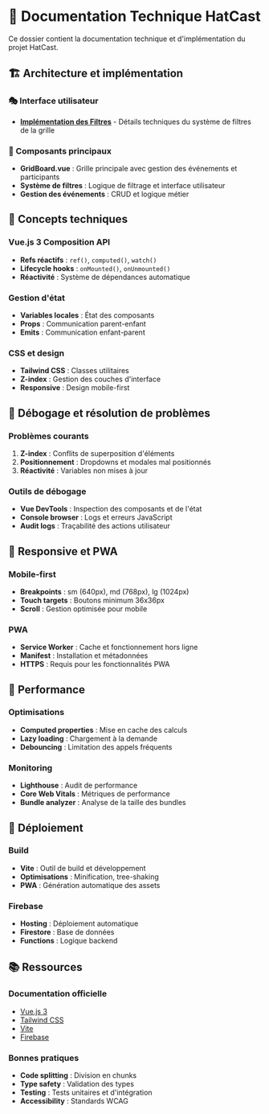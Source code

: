 # 🔧 Documentation Technique HatCast

Ce dossier contient la documentation technique et d'implémentation du projet HatCast.

## 🏗️ Architecture et implémentation

### 🎭 Interface utilisateur
- **[Implémentation des Filtres](filters-implementation.md)** - Détails techniques du système de filtres de la grille

### 🔧 Composants principaux
- **GridBoard.vue** : Grille principale avec gestion des événements et participants
- **Système de filtres** : Logique de filtrage et interface utilisateur
- **Gestion des événements** : CRUD et logique métier

## 🎯 Concepts techniques

### Vue.js 3 Composition API
- **Refs réactifs** : `ref()`, `computed()`, `watch()`
- **Lifecycle hooks** : `onMounted()`, `onUnmounted()`
- **Réactivité** : Système de dépendances automatique

### Gestion d'état
- **Variables locales** : État des composants
- **Props** : Communication parent-enfant
- **Emits** : Communication enfant-parent

### CSS et design
- **Tailwind CSS** : Classes utilitaires
- **Z-index** : Gestion des couches d'interface
- **Responsive** : Design mobile-first

## 🐛 Débogage et résolution de problèmes

### Problèmes courants
1. **Z-index** : Conflits de superposition d'éléments
2. **Positionnement** : Dropdowns et modales mal positionnés
3. **Réactivité** : Variables non mises à jour

### Outils de débogage
- **Vue DevTools** : Inspection des composants et de l'état
- **Console browser** : Logs et erreurs JavaScript
- **Audit logs** : Traçabilité des actions utilisateur

## 📱 Responsive et PWA

### Mobile-first
- **Breakpoints** : sm (640px), md (768px), lg (1024px)
- **Touch targets** : Boutons minimum 36x36px
- **Scroll** : Gestion optimisée pour mobile

### PWA
- **Service Worker** : Cache et fonctionnement hors ligne
- **Manifest** : Installation et métadonnées
- **HTTPS** : Requis pour les fonctionnalités PWA

## 🔄 Performance

### Optimisations
- **Computed properties** : Mise en cache des calculs
- **Lazy loading** : Chargement à la demande
- **Debouncing** : Limitation des appels fréquents

### Monitoring
- **Lighthouse** : Audit de performance
- **Core Web Vitals** : Métriques de performance
- **Bundle analyzer** : Analyse de la taille des bundles

## 🚀 Déploiement

### Build
- **Vite** : Outil de build et développement
- **Optimisations** : Minification, tree-shaking
- **PWA** : Génération automatique des assets

### Firebase
- **Hosting** : Déploiement automatique
- **Firestore** : Base de données
- **Functions** : Logique backend

## 📚 Ressources

### Documentation officielle
- [Vue.js 3](https://vuejs.org/)
- [Tailwind CSS](https://tailwindcss.com/)
- [Vite](https://vitejs.dev/)
- [Firebase](https://firebase.google.com/)

### Bonnes pratiques
- **Code splitting** : Division en chunks
- **Type safety** : Validation des types
- **Testing** : Tests unitaires et d'intégration
- **Accessibility** : Standards WCAG
